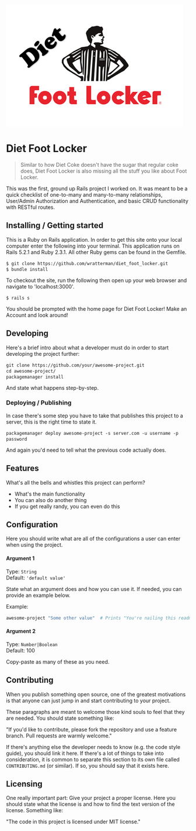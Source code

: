 ![Logo of the project](/app/assets/images/diet_foot_locker.png)

# Diet Foot Locker
> Similar to how Diet Coke doesn't have the sugar that regular coke does, Diet Foot Locker is also missing all the stuff you like about Foot Locker.

This was the first, ground up Rails project I worked on. It was meant to be a quick checklist of one-to-many and many-to-many relationships, User/Admin Authorization and Authentication, and basic CRUD functionality with RESTful routes.

## Installing / Getting started

This is a Ruby on Rails application. In order to get this site onto your local computer enter the following into your terminal. This application runs on Rails 5.2.1 and Ruby 2.3.1. All other Ruby gems can be found in the Gemfile.  

```shell
$ git clone https://github.com/wratterman/diet_foot_locker.git
$ bundle install
```

To checkout the site, run the following then open up your web browser and navigate to 'localhost:3000'.

```shell
$ rails s
```

You should be prompted with the home page for Diet Foot Locker! Make an Account and look around!

## Developing

Here's a brief intro about what a developer must do in order to start developing
the project further:

```shell
git clone https://github.com/your/awesome-project.git
cd awesome-project/
packagemanager install
```

And state what happens step-by-step.

### Deploying / Publishing

In case there's some step you have to take that publishes this project to a
server, this is the right time to state it.

```shell
packagemanager deploy awesome-project -s server.com -u username -p password
```

And again you'd need to tell what the previous code actually does.

## Features

What's all the bells and whistles this project can perform?
* What's the main functionality
* You can also do another thing
* If you get really randy, you can even do this

## Configuration

Here you should write what are all of the configurations a user can enter when
using the project.

#### Argument 1
Type: `String`  
Default: `'default value'`

State what an argument does and how you can use it. If needed, you can provide
an example below.

Example:
```bash
awesome-project "Some other value"  # Prints "You're nailing this readme!"
```

#### Argument 2
Type: `Number|Boolean`  
Default: 100

Copy-paste as many of these as you need.

## Contributing

When you publish something open source, one of the greatest motivations is that
anyone can just jump in and start contributing to your project.

These paragraphs are meant to welcome those kind souls to feel that they are
needed. You should state something like:

"If you'd like to contribute, please fork the repository and use a feature
branch. Pull requests are warmly welcome."

If there's anything else the developer needs to know (e.g. the code style
guide), you should link it here. If there's a lot of things to take into
consideration, it is common to separate this section to its own file called
`CONTRIBUTING.md` (or similar). If so, you should say that it exists here.

## Licensing

One really important part: Give your project a proper license. Here you should
state what the license is and how to find the text version of the license.
Something like:

"The code in this project is licensed under MIT license."
